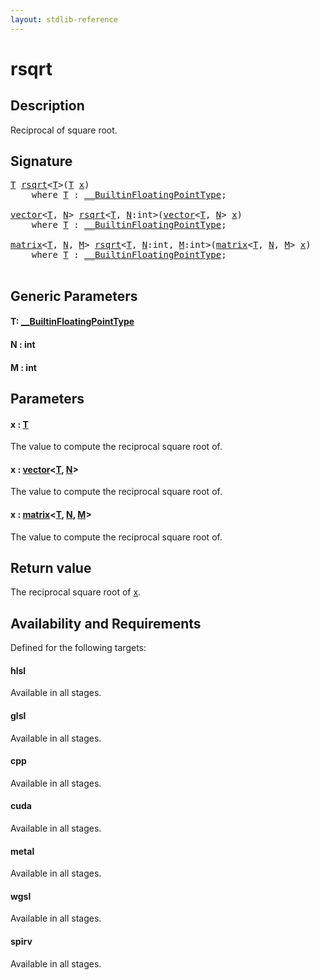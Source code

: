 ```yaml
---
layout: stdlib-reference
---
```


# rsqrt

## Description

Reciprocal of square root.



## Signature 

<pre>
<a href="rsqrt#typeparam-T" class="code_type">T</a> <a href="rsqrt">rsqrt</a>&lt;<a href="rsqrt#typeparam-T" class="code_type">T</a>&gt;(<a href="rsqrt#typeparam-T" class="code_type">T</a> <a href="rsqrt#decl-x" class="code_param">x</a>)
    <span class='code_keyword'>where</span> <a href="rsqrt#typeparam-T" class="code_type">T</a> : <a href="../interfaces/0_builtinfloatingpointtype-029hm/index" class="code_type">__BuiltinFloatingPointType</a>;

<a href="../types/vector/index" class="code_type">vector</a>&lt;<a href="rsqrt#typeparam-T" class="code_type">T</a>, <a href="rsqrt#decl-N" class="code_var">N</a>&gt; <a href="rsqrt">rsqrt</a>&lt;<a href="rsqrt#typeparam-T" class="code_type">T</a>, <a href="rsqrt#decl-N" class="code_var">N</a>:<span class="code_keyword">int</span>&gt;(<a href="../types/vector/index" class="code_type">vector</a>&lt;<a href="rsqrt#typeparam-T" class="code_type">T</a>, <a href="rsqrt#decl-N" class="code_var">N</a>&gt; <a href="rsqrt#decl-x" class="code_param">x</a>)
    <span class='code_keyword'>where</span> <a href="rsqrt#typeparam-T" class="code_type">T</a> : <a href="../interfaces/0_builtinfloatingpointtype-029hm/index" class="code_type">__BuiltinFloatingPointType</a>;

<a href="../types/matrix/index" class="code_type">matrix</a>&lt;<a href="rsqrt#typeparam-T" class="code_type">T</a>, <a href="rsqrt#decl-N" class="code_var">N</a>, <a href="rsqrt#decl-M" class="code_var">M</a>&gt; <a href="rsqrt">rsqrt</a>&lt;<a href="rsqrt#typeparam-T" class="code_type">T</a>, <a href="rsqrt#decl-N" class="code_var">N</a>:<span class="code_keyword">int</span>, <a href="rsqrt#decl-M" class="code_var">M</a>:<span class="code_keyword">int</span>&gt;(<a href="../types/matrix/index" class="code_type">matrix</a>&lt;<a href="rsqrt#typeparam-T" class="code_type">T</a>, <a href="rsqrt#decl-N" class="code_var">N</a>, <a href="rsqrt#decl-M" class="code_var">M</a>&gt; <a href="rsqrt#decl-x" class="code_param">x</a>)
    <span class='code_keyword'>where</span> <a href="rsqrt#typeparam-T" class="code_type">T</a> : <a href="../interfaces/0_builtinfloatingpointtype-029hm/index" class="code_type">__BuiltinFloatingPointType</a>;

</pre>

## Generic Parameters

####  <a id="typeparam-T"></a>T: [\_\_BuiltinFloatingPointType](../interfaces/0_builtinfloatingpointtype-029hm/index)
####  <a id="decl-N"></a>N  : int
####  <a id="decl-M"></a>M  : int

## Parameters

####  <a id="decl-x"></a>x  : [T](rsqrt#typeparam-T)
The value to compute the reciprocal square root of.

####  <a id="decl-x"></a>x  : [vector](../types/vector/index)\<[T](../types/vector/index#typeparam-T), [N](../types/vector/index#decl-N)\>
The value to compute the reciprocal square root of.

####  <a id="decl-x"></a>x  : [matrix](../types/matrix/index)\<[T](), [N](../types/matrix/index#decl-N), [M](../types/matrix/index#decl-M)\>
The value to compute the reciprocal square root of.


## Return value
The reciprocal square root of <span class='code'><a href="rsqrt#decl-x" class="code_param">x</a></span>.


## Availability and Requirements

Defined for the following targets:

#### hlsl
Available in all stages.

#### glsl
Available in all stages.

#### cpp
Available in all stages.

#### cuda
Available in all stages.

#### metal
Available in all stages.

#### wgsl
Available in all stages.

#### spirv
Available in all stages.



